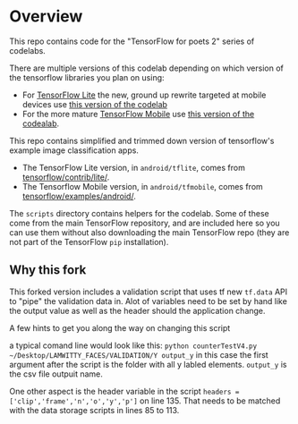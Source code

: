 # Overview

This repo contains code for the "TensorFlow for poets 2" series of codelabs.

There are multiple versions of this codelab depending on which version 
of the tensorflow libraries you plan on using:

* For [TensorFlow Lite](https://www.tensorflow.org/mobile/tflite/) the new, ground up rewrite targeted at mobile devices
  use [this version of the codelab](https://codelabs.developers.google.com/codelabs/tensorflow-for-poets-2-tflite) 
* For the more mature [TensorFlow Mobile](https://www.tensorflow.org/mobile/mobile_intro) use 
  [this version of the codealab](https://codelabs.developers.google.com/codelabs/tensorflow-for-poets-2).


This repo contains simplified and trimmed down version of tensorflow's example image classification apps.

* The TensorFlow Lite version, in `android/tflite`, comes from [tensorflow/contrib/lite/](https://github.com/tensorflow/tensorflow/tree/master/tensorflow/contrib/lite).
* The Tensorflow Mobile version, in `android/tfmobile`, comes from [tensorflow/examples/android/](https://github.com/tensorflow/tensorflow/tree/master/tensorflow/examples/android).

The `scripts` directory contains helpers for the codelab. Some of these come from the main TensorFlow repository, and are included here so you can use them without also downloading the main TensorFlow repo (they are not part of the TensorFlow `pip` installation).

## Why this fork

This forked version includes a validation script that uses tf new `tf.data` API to "pipe" the validation data in. Alot of variables need to be set by hand like the output value as well as the header should the application change.

A few hints to get you along the way on changing this script

a typical comand line would look like this:
``python counterTestV4.py ~/Desktop/LAMWITTY_FACES/VALIDATION/Y output_y``
in  this case the first argument after the script is the folder with all y labled elements. `output_y`  is the csv file outpuit name.

One other aspect is the header variable in the script `headers =['clip','frame','n','o','y','p']`  on line 135. That needs to be matched with the data storage scripts in lines 85 to 113.
